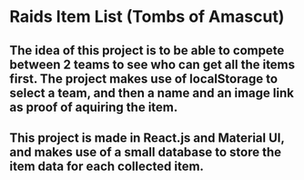 # Raids Item List (Tombs of Amascut)

## The idea of this project is to be able to compete between 2 teams to see who can get all the items first. The project makes use of localStorage to select a team, and then a name and an image link as proof of aquiring the item.

## This project is made in React.js and Material UI, and makes use of a small database to store the item data for each collected item.